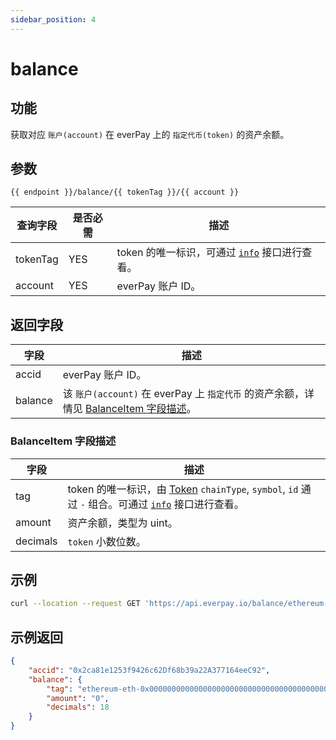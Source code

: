 ```yaml
---
sidebar_position: 4
---
```


# balance

## 功能
获取对应 `账户(account)` 在 everPay 上的 `指定代币(token)` 的资产余额。

## 参数
`{{ endpoint }}/balance/{{ tokenTag }}/{{ account }}`

|查询字段|是否必需|描述|
|---|---|---|
|tokenTag|YES| token 的唯一标识，可通过 [`info`](./info.md#示例返回) 接口进行查看。 |
|account| YES| everPay 账户 ID。|

## 返回字段
|字段|描述|
|---|---|
|accid| everPay 账户 ID。|
|balance| 该 `账户(account)` 在 everPay 上 `指定代币` 的资产余额，详情见 [BalanceItem 字段描述](#balanceitem-字段描述)。|

### BalanceItem 字段描述
|字段|描述|
|---|---|
|tag|token 的唯一标识，由 [Token](./info#token-字段描述) `chainType`, `symbol`, `id` 通过 `-` 组合。可通过 [`info`](./info.md#示例返回) 接口进行查看。|
|amount|资产余额，类型为 uint。|
|decimals| `token` 小数位数。 |

## 示例

```bash
curl --location --request GET 'https://api.everpay.io/balance/ethereum-eth-0x0000000000000000000000000000000000000000/0x2ca81e1253f9426c62Df68b39a22A377164eec92'
```

## 示例返回
```json
{
	"accid": "0x2ca81e1253f9426c62Df68b39a22A377164eeC92",
	"balance": {
		"tag": "ethereum-eth-0x0000000000000000000000000000000000000000",
		"amount": "0",
		"decimals": 18
	}
}
```